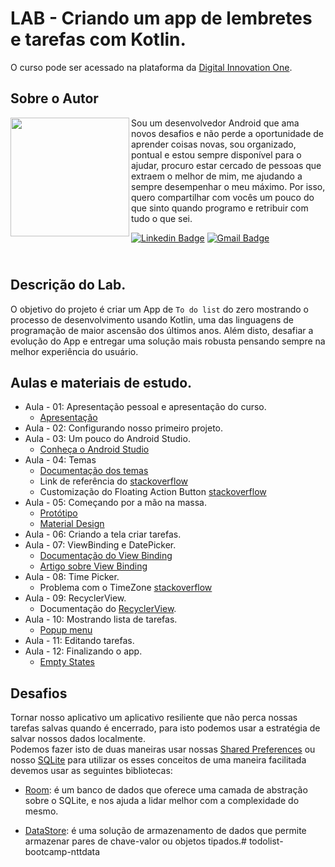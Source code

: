 # LAB - Criando um app de lembretes e tarefas com Kotlin.
O curso pode ser acessado na plataforma da [Digital Innovation One](https://digitalinnovation.one/).

## Sobre o Autor
<img align="left" width="190" height="190" margin-right="150px" src="https://drive.google.com/uc?export=view&id=1Kn8aRAQbLZx9BejvZD2eK8kLhp8j9i5m"> Sou um desenvolvedor Android que ama novos desafios e não perde a oportunidade de aprender coisas novas, sou organizado, pontual e estou sempre disponível para o ajudar, procuro estar cercado de pessoas que extraem o melhor de mim, me ajudando a sempre desempenhar o meu máximo. Por isso, quero compartilhar com vocês um pouco do que sinto quando programo e retribuir com tudo o que sei.

[![Linkedin Badge](https://img.shields.io/badge/-Ezequiel_Messore-blue?style=flat-square&logo=Linkedin&logoColor=white&link=https://www.linkedin.com/in/ezequielmessore/)](https://www.linkedin.com/in/ezequielmessore/)  [![Gmail Badge](https://img.shields.io/badge/-ezequielmessore@gmail.com-c14438?style=flat-square&logo=Gmail&logoColor=white&link=mailto:ezequielmessore@gmail.com)](mailto:ezequielmessore@gmail.com)

## <br />Descrição do Lab.
O objetivo do projeto é criar um App de `To do list` do zero mostrando o processo de desenvolvimento usando Kotlin, uma das linguagens de programação de maior ascensão dos últimos anos. Além disto, desafiar a evolução do App e entregar uma solução mais robusta pensando sempre na melhor experiência do usuário.

## Aulas e materiais de estudo.
- Aula - 01: Apresentação pessoal e apresentação do curso.
  - [Apresentação](https://drive.google.com/file/d/1KhneglCpya7VgAsczDsa7zXmpWkyo0XZ/view?usp=sharing)
- Aula - 02: Configurando nosso primeiro projeto.
- Aula - 03: Um pouco do Android Studio.
  - [Conheça o Android Studio](https://developer.android.com/studio/intro)
- Aula - 04: Temas
  - [Documentação dos temas](https://developer.android.com/guide/topics/ui/look-and-feel/themes?hl=pt-br)
  - Link de referência do [stackoverflow](https://stackoverflow.com/questions/22192291/how-to-change-the-status-bar-color-in-android/24997241#24997241)
  - Customização do Floating Action Button [stackoverflow](https://stackoverflow.com/questions/30969455/android-changing-floating-action-button-color/56158913#56158913)
- Aula - 05:  Começando por a mão na massa.
  - [Protótipo](https://xd.adobe.com/view/77c56d1f-232d-41e9-a220-371d51991646-2296/)
  - [Material Design](https://material.io/design)
- Aula - 06: Criando a tela criar tarefas.
- Aula - 07: ViewBinding e DatePicker.
  - [Documentação do View Binding](https://developer.android.com/topic/libraries/view-binding)
  - [Artigo sobre View Binding](https://medium.com/androiddevelopers/use-view-binding-to-replace-findviewbyid-c83942471fc)
- Aula - 08: Time Picker.
  - Problema com o TimeZone [stackoverflow](https://stackoverflow.com/a/60979837)
- Aula - 09: RecyclerView.
  - Documentação do [RecyclerView](https://developer.android.com/guide/topics/ui/layout/recyclerview?hl=pt-br).
- Aula - 10: Mostrando lista de tarefas.
  - [Popup menu](https://material.io/components/menus#usage)
- Aula - 11: Editando tarefas.
- Aula - 12: Finalizando o app.
   - [Empty States](https://material.io/design/communication/empty-states.html#content)


## Desafios
Tornar nosso aplicativo um aplicativo resiliente que não perca nossas tarefas salvas quando é encerrado, para isto podemos usar a estratégia de salvar nossos dados localmente.  
Podemos fazer isto de duas maneiras usar nossas [Shared Preferences](https://developer.android.com/training/data-storage/shared-preferences?hl=pt-br) ou nosso [SQLite](https://developer.android.com/training/data-storage/sqlite) para utilizar os esses conceitos de uma maneira facilitada devemos usar as seguintes bibliotecas:

 - [Room](https://developer.android.com/training/data-storage/room): é um banco de dados que oferece uma camada de abstração sobre o SQLite, e nos ajuda a lidar melhor com a complexidade do mesmo.

 - [DataStore](https://developer.android.com/topic/libraries/architecture/datastore?hl=pt-br): é uma solução de armazenamento de dados que permite armazenar pares de chave-valor ou objetos tipados.# todolist-bootcamp-nttdata

